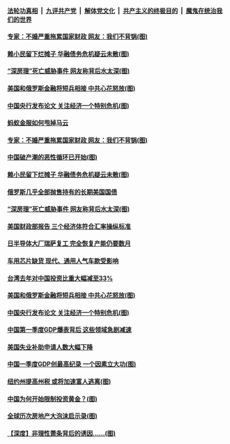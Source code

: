 ####  [法轮功真相](../../../../basic/blob/master/README.md?t=04181802) &nbsp;|&nbsp; [九评共产党](../../../../9ping.md/blob/master/README.md?t=04181802) &nbsp;|&nbsp; [解体党文化](../../../../jtdwh.md/blob/master/README.md?t=04181802)  &nbsp;|&nbsp; [共产主义的终极目的](../../../../gczydzjmd.md/blob/master/README.md?t=04181802) &nbsp;|&nbsp; [魔鬼在统治我们的世界](../../../../mgztzwmdsj.md/blob/master/README.md?t=04181802) 


#### [专家：不婚严重拖累国家财政 网友：我们不背锅(图)](../pages/p5/969077.md?t=04181802) 

#### [赖小民留下烂摊子 华融债务危机疑云未散(图)](../pages/p5/969040.md?t=04181802) 

#### [“深房理”死亡威胁事件 网友称背后水太深(图)](../pages/p5/968987.md?t=04181802) 

#### [美国和俄罗斯金融将短兵相接 中共心花怒放(图)](../pages/p5/968958.md?t=04181802) 

#### [中国央行发布论文 关注经济一个特别危机(图)](../pages/p5/968944.md?t=04181802) 

#### [蚂蚁金服如何甩掉马云](../pages/p5/969116.md?t=04181802) 


#### [专家：不婚严重拖累国家财政 网友：我们不背锅(图)](../pages/p5/969077.md?t=04181802) 

#### [中国破产潮的恶性循环已开始(图)](../pages/p5/969047.md?t=04181802) 

#### [赖小民留下烂摊子 华融债务危机疑云未散(图)](../pages/p5/969040.md?t=04181802) 

#### [俄罗斯几乎全部抛售持有的长期美国国债](../pages/p5/969032.md?t=04181802) 

#### [“深房理”死亡威胁事件 网友称背后水太深(图)](../pages/p5/968987.md?t=04181802) 

#### [美国财政部报告 三个经济体符合汇率操纵标准](../pages/p5/969031.md?t=04181802) 

#### [日半导体大厂瑞萨复工 完全恢复产能仍要数月](../pages/p5/969009.md?t=04181802) 

#### [车用芯片缺货 现代、通用人气车款受影响](../pages/p5/969007.md?t=04181802) 

#### [台湾去年对中国投资比重大幅减至33%](../pages/p5/969005.md?t=04181802) 

#### [美国和俄罗斯金融将短兵相接 中共心花怒放(图)](../pages/p5/968958.md?t=04181802) 

#### [中国央行发布论文 关注经济一个特别危机(图)](../pages/p5/968944.md?t=04181802) 

#### [中国第一季度GDP爆表背后 这些领域急剧减速](../pages/p5/968939.md?t=04181802) 

#### [美国失业补助申请人数大幅下降](../pages/p5/968938.md?t=04181802) 

#### [中国一季度GDP创最高纪录 一个因素立大功(图)](../pages/p5/968937.md?t=04181802) 

#### [纽约州提高州税 或将加速富人逃离(图)](../pages/p5/968906.md?t=04181802) 

#### [中国为何开始限制投资黄金？(图)](../pages/p5/968910.md?t=04181802) 

#### [全球历次房地产大泡沫启示录(图)](../pages/p5/968912.md?t=04181802) 

#### [【深度】非理性萧条背后的诱因……(图)](../pages/p5/968904.md?t=04181802) 


